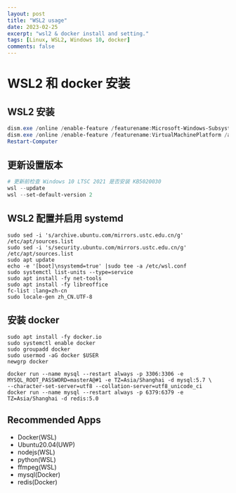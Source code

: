 ```yaml
---
layout: post
title: "WSL2 usage"
date: 2023-02-25
excerpt: "wsl2 & docker install and setting."
tags: [Linux, WSL2, Windows 10, docker]
comments: false
---
```



# WSL2 和 docker 安装

## WSL2 安装

```powershell
dism.exe /online /enable-feature /featurename:Microsoft-Windows-Subsystem-Linux /all /norestart
dism.exe /online /enable-feature /featurename:VirtualMachinePlatform /all /norestart
Restart-Computer
```

## 更新设置版本

```powershell
# 更新前检查 Windows 10 LTSC 2021 是否安装 KB5020030
wsl --update
wsl --set-default-version 2
```

## WSL2 配置并启用 systemd

```shell
sudo sed -i 's/archive.ubuntu.com/mirrors.ustc.edu.cn/g' /etc/apt/sources.list
sudo sed -i 's/security.ubuntu.com/mirrors.ustc.edu.cn/g' /etc/apt/sources.list
sudo apt update
echo -e '[boot]\nsystemd=true' |sudo tee -a /etc/wsl.conf
sudo systemctl list-units --type=service
sudo apt install -fy net-tools
sudo apt install -fy libreoffice
fc-list :lang=zh-cn
sudo locale-gen zh_CN.UTF-8
```

## 安装 docker

```shell
sudo apt install -fy docker.io
sudo systemctl enable docker
sudo groupadd docker
sudo usermod -aG docker $USER
newgrp docker

docker run --name mysql --restart always -p 3306:3306 -e MYSQL_ROOT_PASSWORD=masterA@#1 -e TZ=Asia/Shanghai -d mysql:5.7 \
--character-set-server=utf8 --collation-server=utf8_unicode_ci
docker run --name mysql --restart always -p 6379:6379 -e TZ=Asia/Shanghai -d redis:5.0
```

## Recommended Apps

- Docker(WSL)
- Ubuntu20.04(UWP)
- nodejs(WSL)
- python(WSL)
- ffmpeg(WSL)
- mysql(Docker)
- redis(Docker)
